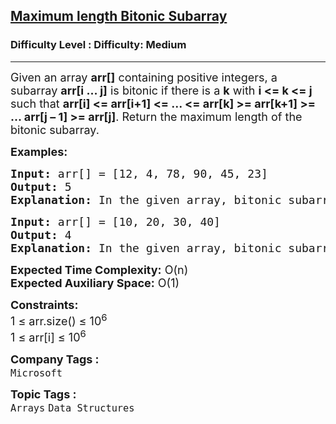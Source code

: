 <h2><a href="https://www.geeksforgeeks.org/problems/maximum-length-bitonic-subarray5730/1?page=1&difficulty=Medium&status=unsolved,attempted&sortBy=accuracy">Maximum length Bitonic Subarray</a></h2><h3>Difficulty Level : Difficulty: Medium</h3><hr><div class="problems_problem_content__Xm_eO"><p><span style="font-size: 18px;">Given an array <strong>arr[]</strong> containing positive integers, a subarray <strong>arr[i … j]</strong> is bitonic if there is a <strong>k</strong> with <strong>i &lt;= k &lt;= j</strong> such that <strong>arr[i] &lt;= arr[i+1] &lt;= ... &lt;= arr[k] &gt;= arr[k+1] &gt;= ... arr[j – 1] &gt;= arr[j]</strong>. Return the maximum length of the bitonic subarray.</span></p>
<p><span style="font-size: 18px;"><strong>Examples:</strong></span></p>
<pre><span style="font-size: 18px;"><strong>Input: </strong>arr[] = [12, 4, 78, 90, 45, 23]
<strong>Output:</strong> 5
<strong>Explanation:</strong> In the given array, bitonic subarray is 4 &lt;= 78 &lt;= 90 &gt;= 45 &gt;= 23.</span></pre>
<pre><span style="font-size: 18px;"><strong>Input: </strong>arr[] = [10, 20, 30, 40]
<strong>Output:</strong> 4
<strong>Explanation:</strong> In the given array, bitonic subarray is 10 &lt;= 20 &lt;= 30 &lt;= 40.</span></pre>
<p><span style="font-size: 18px;"><strong>Expected Time Complexity:</strong> O(n)<br><strong>Expected Auxiliary Space:</strong>&nbsp;O(1)</span></p>
<p><span style="font-size: 18px;"><strong>Constraints:</strong><br>1 ≤ arr.size() ≤ 10<sup>6</sup><br>1 ≤ arr[i] ≤ 10<sup>6</sup></span></p></div><p><span style=font-size:18px><strong>Company Tags : </strong><br><code>Microsoft</code>&nbsp;<br><p><span style=font-size:18px><strong>Topic Tags : </strong><br><code>Arrays</code>&nbsp;<code>Data Structures</code>&nbsp;